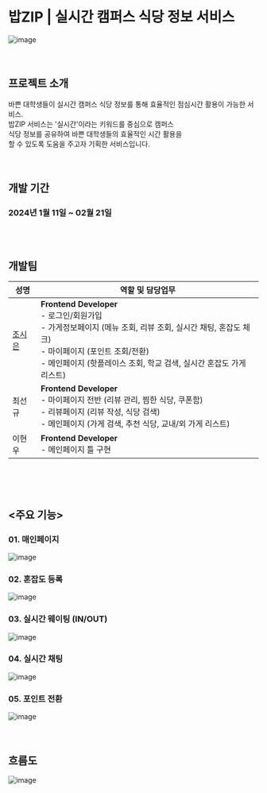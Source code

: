 # 밥ZIP | 실시간 캠퍼스 식당 정보 서비스
![image](https://github.com/BapZip/Frontend/assets/113453453/722ebbed-37c2-4809-aabd-0221ba863b5b)
<br><br><br>


## 프로젝트 소개

바쁜 대학생들이 실시간 캠퍼스 식당 정보를 통해 효율적인 점심시간 활용이 가능한 서비스. <br>
밥ZIP 서비스는 '실시간'이라는 키워드를 중심으로 캠퍼스 <br>
식당 정보를 공유하여 바쁜 대학생들의 효율적인 시간 활용을 <br>
할 수 있도록 도움을 주고자 기획한 서비스입니다. <br>
<br><br>


## 개발 기간

### 2024년 1월 11일 ~ 02월 21일
<br><br>


## 개발팀

| 성명 | 역할 및 담당업무 |
|------|----------------|
| <a href="https://github.com/sieun1002"> 조시은 </a> | **Frontend Developer**<br>- 로그인/회원가입<br>- 가게정보페이지 (메뉴 조회, 리뷰 조회, 실시간 채팅, 혼잡도 체크)<br>- 마이페이지 (포인트 조회/전환)<br>- 메인페이지 (핫플레이스 조회, 학교 검색, 실시간 혼잡도 가게 리스트) |
| 최선규 | **Frontend Developer**<br>- 마이페이지 전반 (리뷰 관리, 찜한 식당, 쿠폰함)<br>- 리뷰페이지 (리뷰 작성, 식당 검색)<br>- 메인페이지 (가게 검색, 추천 식당, 교내/외 가게 리스트) |
| 이현우 | **Frontend Developer**<br>- 메인페이지 틀 구현|


<br><br><br>
## <주요 기능>

### 01. 매인페이지
![image](https://github.com/BapZip/Frontend/assets/113453453/f8b30881-064c-4496-86ab-6286290b9e99)



### 02. 혼잡도 등록 
![image](https://github.com/BapZip/Frontend/assets/113453453/33f36bdf-82a1-4423-b1d3-8ca8768b1bf7)



### 03. 실시간 웨이팅 (IN/OUT)
![image](https://github.com/BapZip/Frontend/assets/113453453/f0ac75b1-5afc-49aa-9c7f-6880dd75f8de)



### 04. 실시간 채팅
![image](https://github.com/BapZip/Frontend/assets/113453453/c5d72f34-7fb2-49a6-9026-5a12f92b6ae8)



### 05. 포인트 전환
![image](https://github.com/BapZip/Frontend/assets/113453453/87989a7e-08f5-493a-b8cc-a2d66e473a43)
<br><br><br>


## 흐름도

![image](https://github.com/BapZip/Frontend/assets/113453453/8951de38-44b2-4c96-a11c-868ba6cb24c8)
